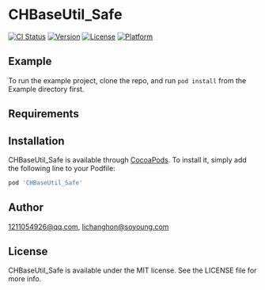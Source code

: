 # CHBaseUtil_Safe

[![CI Status](https://img.shields.io/travis/1211054926@qq.com/CHBaseUtil_Safe.svg?style=flat)](https://travis-ci.org/1211054926@qq.com/CHBaseUtil_Safe)
[![Version](https://img.shields.io/cocoapods/v/CHBaseUtil_Safe.svg?style=flat)](https://cocoapods.org/pods/CHBaseUtil_Safe)
[![License](https://img.shields.io/cocoapods/l/CHBaseUtil_Safe.svg?style=flat)](https://cocoapods.org/pods/CHBaseUtil_Safe)
[![Platform](https://img.shields.io/cocoapods/p/CHBaseUtil_Safe.svg?style=flat)](https://cocoapods.org/pods/CHBaseUtil_Safe)

## Example

To run the example project, clone the repo, and run `pod install` from the Example directory first.

## Requirements

## Installation

CHBaseUtil_Safe is available through [CocoaPods](https://cocoapods.org). To install
it, simply add the following line to your Podfile:

```ruby
pod 'CHBaseUtil_Safe'
```

## Author

1211054926@qq.com, lichanghon@soyoung.com

## License

CHBaseUtil_Safe is available under the MIT license. See the LICENSE file for more info.

